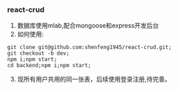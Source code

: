 ### react-crud
1. 数据库使用mlab,配合mongoose和express开发后台
2. 如何使用: 
```
git clone git@github.com:shenfeng1945/react-crud.git;
git checkout -b dev;
npm i;npm start;
cd backend;npm i;npm start;
```
3. 现所有用户共用的同一张表，后续使用登录注册,待完善。
